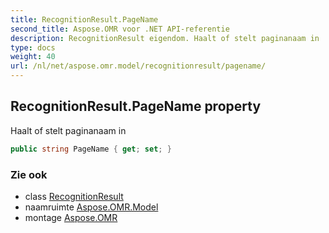 ```yaml
---
title: RecognitionResult.PageName
second_title: Aspose.OMR voor .NET API-referentie
description: RecognitionResult eigendom. Haalt of stelt paginanaam in
type: docs
weight: 40
url: /nl/net/aspose.omr.model/recognitionresult/pagename/
---
```

## RecognitionResult.PageName property

Haalt of stelt paginanaam in

```csharp
public string PageName { get; set; }
```

### Zie ook

* class [RecognitionResult](../)
* naamruimte [Aspose.OMR.Model](../../recognitionresult/)
* montage [Aspose.OMR](../../../)


